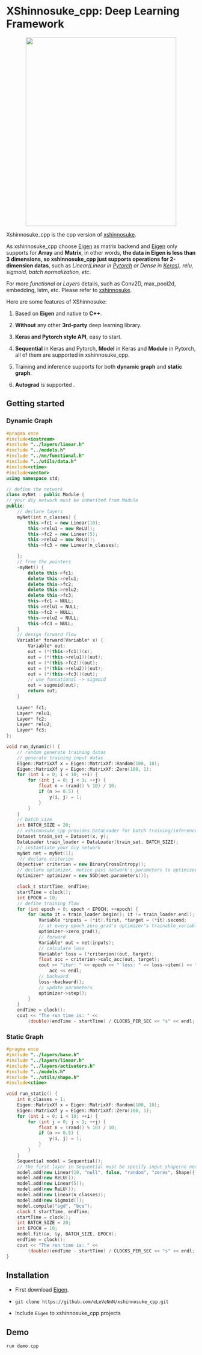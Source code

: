 # XShinnosuke_cpp: Deep Learning Framework
<div align=center>
	<img src="https://timgsa.baidu.com/timg?image&quality=80&size=b9999_10000&sec=1597579280045&di=409d33924532df749524161e4c11f8b3&imgtype=0&src=http%3A%2F%2Fb-ssl.duitang.com%2Fuploads%2Fitem%2F201607%2F30%2F20160730144641_4UMvr.thumb.700_0.jpeg" width="400px" height="500px">
</div>

Xshinnosuke_cpp is the cpp version of [xshinnosuke](https://github.com/eLeVeNnN/xshinnosuke). 

As xshinnosuke_cpp choose [Eigen](http://eigen.tuxfamily.org/index.php?title=Main_Page) as matrix backend and [Eigen](http://eigen.tuxfamily.org/index.php?title=Main_Page) only supports for **Array** and **Matrix**, in other words, **the data in Eigen is less than 3 dimensions, so xshinnosuke_cpp just supports operations for 2-dimension datas**, such as *Linear(Linear in [Pytorch](https://pytorch.org/) or Dense in [Keras](https://keras.io/)), relu, sigmoid, batch normalization, etc*. 

For more *functional* or *Layers* details, such as Conv2D, max_pool2d, embedding, lstm, etc. Please refer to [xshinnosuke](https://github.com/eLeVeNnN/xshinnosuke).



Here are some features of XShinnosuke:

1. Based on **Eigen** and native to **C++**.

2. **Without** any other **3rd-party** deep learning library.

3. **Keras and Pytorch style API**, easy to start.

4. **Sequential** in Keras and Pytorch, **Model** in Keras and **Module** in Pytorch, all of them are supported in xshinnosuke_cpp.

5. Training and inference supports for both **dynamic graph** and **static graph**.

6. **Autograd** is supported .

   

## Getting started

### Dynamic Graph

```c++
#pragma once
#include<iostream>
#include "../layers/linear.h"
#include "../models.h"
#include "../nn/functional.h"
#include "../utils/data.h"
#include<ctime>
#include<vector>
using namespace std;

// define the network
class myNet : public Module {
// your diy network must be inherited from Module
public:
    // declare layers
	myNet(int n_classes) {
		this->fc1 = new Linear(10);
		this->relu1 = new ReLU();
		this->fc2 = new Linear(5);
		this->relu2 = new ReLU();
		this->fc3 = new Linear(n_classes);

	};
    // free the pointers
	~myNet() {
		delete this->fc1;
		delete this->relu1;
		delete this->fc2;
		delete this->relu2;
		delete this->fc3;
		this->fc1 = NULL;
		this->relu1 = NULL;
		this->fc2 = NULL;
		this->relu2 = NULL;
		this->fc3 = NULL;
	}
    // design forward flow
	Variable* forward(Variable* x) {
		Variable* out;
		out = (*(this->fc1))(x);
		out = (*(this->relu1))(out);
		out = (*(this->fc2))(out);
		out = (*(this->relu2))(out);
		out = (*(this->fc3))(out);
        // use funcational -> sigmoid
		out = sigmoid(out);
		return out;
	}
	
	Layer* fc1;
	Layer* relu1;
	Layer* fc2;
	Layer* relu2;
	Layer* fc3;
};
```

```c++
void run_dynamic() {
    // random generate training datas
    // generate training input datas
	Eigen::MatrixXf x = Eigen::MatrixXf::Random(100, 10);
	Eigen::MatrixXf y = Eigen::MatrixXf::Zero(100, 1);
	for (int i = 0; i < 10; ++i) {
		for (int j = 0; j < 1; ++j) {
			float n = (rand() % 10) / 10;
			if (n >= 0.5) {
				y(i, j) = 1;
			}
		}
	}
    // batch_size
	int BATCH_SIZE = 20;
    // xshinnosuke_cpp provides DataLoader for batch training/inference
	Dataset train_set = Dataset(x, y);
	DataLoader train_loader = DataLoader(train_set, BATCH_SIZE);
	// instantiate your diy network
	myNet net = myNet(1);
     // declare criterion
	Objective* criterion = new BinaryCrossEntropy();
    // declare optimizer, notice pass network's parameters to optimizer
	Optimizer* optimizer = new SGD(net.parameters());

	clock_t startTime, endTime;
	startTime = clock();
	int EPOCH = 10;
    // define training flow
    for (int epoch = 0; epoch < EPOCH; ++epoch) {
		for (auto it = train_loader.begin(); it != train_loader.end(); ++it) {
			Variable *inputs = (*it).first, *target = (*it).second;
            // at every epoch zero_grad's optimizer's trainable_variables' grad.
			optimizer->zero_grad();
            // forward
			Variable* out = net(inputs);
            // calculate loss
			Variable* loss = (*criterion)(out, target);
			float acc = criterion->calc_acc(out, target);
			cout << "iter: " << epoch << " loss: " << loss->item() << " acc: " <<
				acc << endl;
            // backward
			loss->backward();
            // update parameters
			optimizer->step();
		}
	}
	endTime = clock();
	cout << "The run time is: " <<
		(double)(endTime - startTime) / CLOCKS_PER_SEC << "s" << endl;
```



### Static Graph

```c++
#pragma once
#include "../layers/base.h"
#include "../layers/linear.h"
#include "../layers/activators.h"
#include "../models.h"
#include "../utils/shape.h"
#include<ctime>

void run_static() {
	int n_classes = 1;
	Eigen::MatrixXf x = Eigen::MatrixXf::Random(100, 10);
	Eigen::MatrixXf y = Eigen::MatrixXf::Zero(100, 1);
	for (int i = 0; i < 10; ++i) {
		for (int j = 0; j < 1; ++j) {
			float n = (rand() % 10) / 10;
			if (n >= 0.5) {
				y(i, j) = 1;
			}
		}
	}
	Sequential model = Sequential();
    // The first layer in Sequential must be specify input_shape(no need specify batch_size).
	model.add(new Linear(10, "null", false, "random", "zeros", Shape({ 10 })));
	model.add(new ReLU());
	model.add(new Linear(5));
	model.add(new ReLU());
	model.add(new Linear(n_classes));
	model.add(new Sigmoid());
	model.compile("sgd", "bce");
	clock_t startTime, endTime;
	startTime = clock();
	int BATCH_SIZE = 20;
	int EPOCH = 10;
	model.fit(&x, &y, BATCH_SIZE, EPOCH);
	endTime = clock();
	cout << "The run time is: " <<
		(double)(endTime - startTime) / CLOCKS_PER_SEC << "s" << endl;
}
```



## Installation

+ First download [Eigen](http://eigen.tuxfamily.org/index.php?title=Main_Page).

+ ```git
  git clone https://github.com/eLeVeNnN/xshinnosuke_cpp.git
  ```

+ Include `Eigen` to xshinnosuke_cpp projects



## Demo

```c++
run demo.cpp
```

